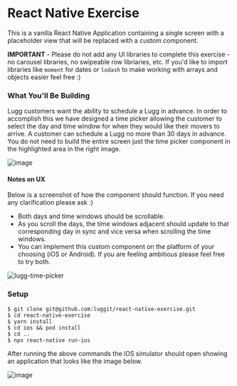 # React Native Exercise

This is a vanilla React Native Application containing a single screen with a placeholder view that will be replaced with a custom component.

**IMPORTANT** - Please do not add any UI libraries to complete this exercise - no carousel libraries, no swipeable row libriaries, etc. If you'd like to import libraries like `moment` for dates or `lodash` to make working with arrays and objects easier feel free :)

### What You'll Be Building

Lugg customers want the ability to schedule a Lugg in advance. In order to accomplish this we have designed a time picker allowing the customer to select the day and time window for when they would like their movers to arrive. A customer can schedule a Lugg no more than 30 days in advance. You do not need to build the entire screen just the time picker component in the highlighted area in the right image.

![image](https://user-images.githubusercontent.com/59875/119059991-9a4a7e80-b98e-11eb-86e7-2fecb8014556.png)

#### Notes on UX

Below is a screenshot of how the component should function. If you need any clarification please ask :)

- Both days and time windows should be scrollable.
- As you scroll the days, the time windows adjacent should update to that corresponding day in sync and vice versa when scrolling the time windows.
- You can implement this custom component on the platform of your choosing (iOS or Android). If you are feeling ambitious please feel free to try both.

![lugg-time-picker](https://user-images.githubusercontent.com/59875/119059528-b994dc00-b98d-11eb-923b-34e61f95a054.gif)

### Setup

```shell
$ git clone git@github.com:luggit/react-native-exercise.git
$ cd react-native-exercise
$ yarn install
$ cd ios && pod install
$ cd ..
$ npx react-native run-ios
```

After running the above commands the iOS simulator should open showing an application that looks like the image below.

![image](https://user-images.githubusercontent.com/59875/119060146-e09fdd80-b98e-11eb-896c-9bc2116d3832.png)
